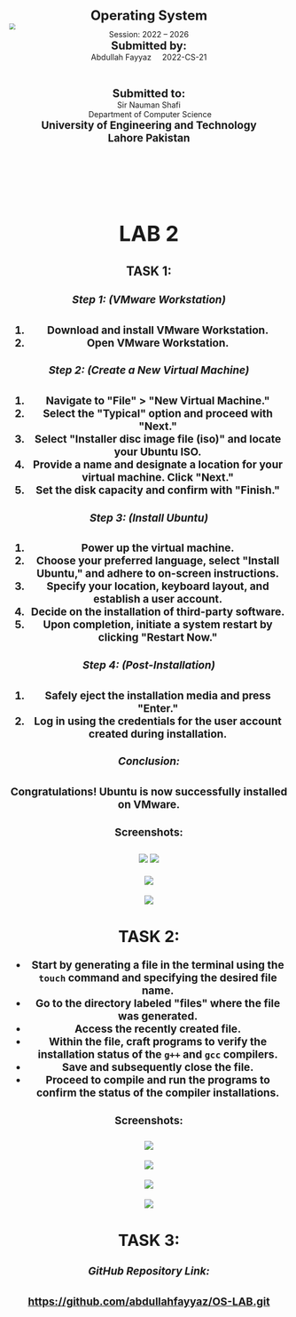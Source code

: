 

<center><b style="font-size:24px;">Operating System</b></center>



<img src="logo.png" style="zoom:70%;" />

<center> Session: 2022 – 2026  </center>									



<center><b style="font-size:20px;">Submitted by:</b></center> 
<center> Abdullah Fayyaz &nbsp;&nbsp;&nbsp; 2022-CS-21 </center>




​								        

<center><b style="font-size:20px;"> Submitted to:  </b></center>
<center> Sir Nauman Shafi</center>								    	    




<center> ​							 Department of Computer Science
<center><b style="font-size:19px;"> University of Engineering and Technology<br>
<center><b style="font-size:19px;"> Lahore Pakistan <br>	


​									       

​							 			 





#                                                                                                LAB 2

###                                                          **TASK 1**:

##### Step 1: (VMware Workstation)

1. Download and install VMware Workstation.
2. Open VMware Workstation.

##### Step 2: (Create a New Virtual Machine)

1. Navigate to "File" > "New Virtual Machine."
2. Select the "Typical" option and proceed with "Next."
3. Select "Installer disc image file (iso)" and locate your Ubuntu ISO.
4. Provide a name and designate a location for your virtual machine. Click "Next."
5. Set the disk capacity and confirm with "Finish."

##### Step 3: (Install Ubuntu)

1. Power up the virtual machine.
2. Choose your preferred language, select "Install Ubuntu," and adhere to on-screen instructions.
3. Specify your location, keyboard layout, and establish a user account.
4. Decide on the installation of third-party software.
5. Upon completion, initiate a system restart by clicking "Restart Now."

##### Step 4: (Post-Installation)

1. Safely eject the installation media and press "Enter."
2. Log in using the credentials for the user account created during installation.

##### Conclusion:

Congratulations! Ubuntu is now successfully installed on VMware.

#### Screenshots:

<img src="img1.png" />

<img src="img2.png" />

![](img3.png)

![](img4.png)



##                                                          TASK 2:

- Start by generating a file in the terminal using the `touch` command and specifying the desired file name.
- Go to the directory labeled "files" where the file was generated.
- Access the recently created file.
- Within the file, craft programs to verify the installation status of the `g++` and `gcc` compilers.
- Save and subsequently close the file.
- Proceed to compile and run the programs to confirm the status of the compiler installations.

#### Screenshots:

![](img5.png )

![](img6.png)

![](img7.png)

![](img8.png)

##                                                          TASK 3:

##### GitHub Repository Link:

https://github.com/abdullahfayyaz/OS-LAB.git